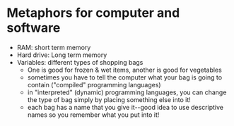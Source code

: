 # Metaphors for computer and software

* RAM: short term memory
* Hard drive: Long term memory
* Variables: different types of shopping bags
    * One is good for frozen & wet items, another is good for vegetables
    * sometimes you have to tell the computer what your bag is going to contain ("compiled" programming languages)
    * in "interpreted" (dynamic) programming languages, you can change the type of bag simply by placing something else into it!
    * each bag has a name that you give it--good idea to use descriptive names so you remember what you put into it!
